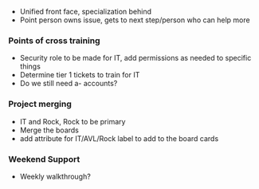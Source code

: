 - Unified front face, specialization behind
- Point person owns issue, gets to next step/person who can help more
### Points of cross training
- Security role to be made for IT, add permissions as needed to specific things
- Determine tier 1 tickets to train for IT
- Do we still need a- accounts?
### Project merging
- IT and Rock, Rock to be primary
- Merge the boards
- add attribute for IT/AVL/Rock label to add to the board cards
### Weekend Support
- Weekly walkthrough?